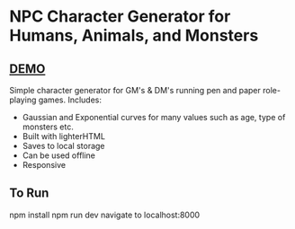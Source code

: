 # NPC Character Generator for Humans, Animals, and Monsters

## [DEMO](https://vivianeasley.github.io/npc-character-gen/)

Simple character generator for GM's & DM's running pen and paper role-playing games. Includes:
- Gaussian and Exponential curves for many values such as age, type of monsters etc.
- Built with lighterHTML
- Saves to local storage
- Can be used offline
- Responsive

## To Run
npm install
npm run dev
navigate to localhost:8000
